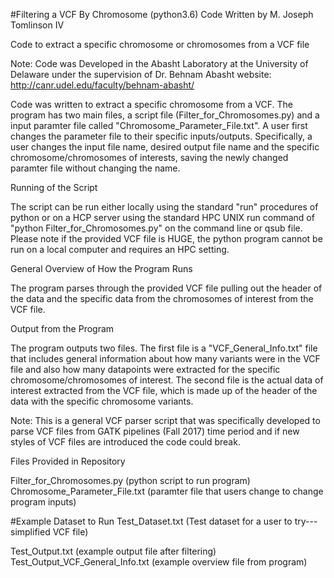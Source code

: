 #Filtering a VCF By Chromosome (python3.6)
Code Written by M. Joseph Tomlinson IV

Code to extract a specific chromosome or chromosomes from a VCF file

Note: Code was Developed in the Abasht Laboratory at the University of Delaware under
the supervision of Dr. Behnam Abasht
website: http://canr.udel.edu/faculty/behnam-abasht/

Code was written to extract a specific chromosome from a VCF. The program has two main files, a script file (Filter_for_Chromosomes.py)
and a input paramter file called "Chromosome_Parameter_File.txt". A user first changes the parameter file to their specific inputs/outputs.
Specifically, a user changes the input file name, desired output file name and the
specific chromosome/chromosomes of interests, saving the newly changed paramter file without changing the name.

Running of the Script

The script can be run either locally using the standard "run" procedures of python
or on a HCP server using the standard HPC UNIX run command of "python Filter_for_Chromosomes.py"
on the command line or qsub file. Please note if the provided VCF file is HUGE, the python program cannot be run
on a local computer and requires an HPC setting.  

General Overview of How the Program Runs

The program parses through the provided VCF file pulling out the header of the data and the specific data from
the chromosomes of interest from the VCF file.

Output from the Program

The program outputs two files. The first file is a "VCF_General_Info.txt" file that includes general information
about how many variants were in the VCF file and also how many datapoints were extracted for the specific chromosome/chromosomes
of interest. The second file is the actual data of interest extracted from the VCF file, which is made up of the header of the
data with the specific chromosome variants.

Note: This is a general VCF parser script that was specifically developed to parse VCF files from GATK pipelines (Fall 2017)
time period and if new styles of VCF files are introduced the code could break. 

Files Provided in Repository

Filter_for_Chromosomes.py (python script to run program)
Chromosome_Parameter_File.txt (paramter file that users change to change program inputs)

#Example Dataset to Run
Test_Dataset.txt (Test dataset for a user to try---simplified VCF file)

Test_Output.txt (example output file after filtering)
Test_Output_VCF_General_Info.txt (example overview file from program)
